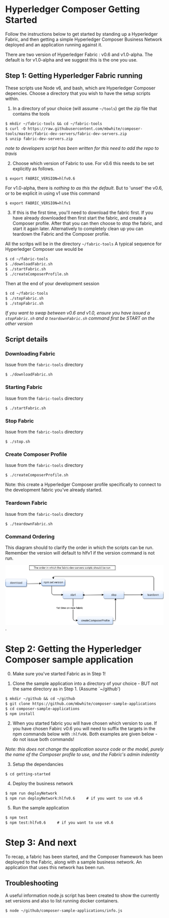 # Hyperledger Composer Getting Started

Follow the instructions below to get started by standing up a Hyperledger Fabric, and then getting a simple Hyperledger Composer Business Network deployed and an application running against it. 

There are two version of Hyperledger Fabric : v0.6 and v1.0-alpha.  The default is for v1.0-alpha and we suggest this is the one you use.

## Step 1: Getting Hyperledger Fabric running

These scripts use Node v6, and bash, which are Hyperledger Composer depencies. Choose a directory that you wish to have the setup scripts within. 

1. In a directory of your choice (will assume `~/tools`) get the zip file that contains the tools
```
$ mkdir ~/fabric-tools && cd ~/fabric-tools
$ curl -O https://raw.githubusercontent.com/mbwhite/composer-tools/master/fabric-dev-servers/fabric-dev-servers.zip
$ unzip fabric-dev-servers.zip
```

_note to developers script has been written for this need to add the repo to travis_

2. Choose which version of Fabric to use. For v0.6 this needs to be set explicitly as follows.

```
$ export FABRIC_VERSION=hlfv0.6
```

For v1.0-alpha, there is *nothing to as this the default*. But to 'unset' the v0.6, or to be explicit in using v1 use this command

```
$ export FABRIC_VERSION=hlfv1
```

3. If this is the first time, you'll need to download the fabric first. If you have already downloaded then first start the fabric, and create a Composer profile.  After that you can then choose to stop the fabric, and start it again later. Alternatively to completely clean up you can teardown the Fabric and the Composer profile.

All the scritps will be in the directory `~/fabric-tools`  A typical sequence  for Hyperledger Composer use would be

```
$ cd ~/fabric-tools
$ ./downloadFabric.sh
$ ./startFabric.sh
$ ./createComposerProfile.sh
```

Then at the end of your development session

```
$ cd ~/fabric-tools
$ ./stopFabric.sh
$ ./stopFabric.sh
```

*If you want to swap between v0.6 and v1.0, ensure you have issued a `stopFabric.sh` and a `teardownFabric.sh` command first be START on the other version*

## Script details

### Downloading Fabric

Issue from the `fabric-tools` directory
```
$ ./downloadFabric.sh
```

### Starting Fabric

Issue  from the `fabric-tools` directory
```
$ ./startFabric.sh
```

### Stop Fabric

Issue from the `fabric-tools` directory
```
$ ./stop.sh
```

### Create Composer Profile

Issue from the `fabric-tools` directory
```
$ ./createComposerProfile.sh
```

Note: this create a Hyperledger Composer profile specifically to connect to the development fabric you've already started. 

### Teardown Fabric

Issue from the `fabric-tools` directory
```
$ ./teardownFabric.sh
```


### Command Ordering

This diagram should to clarify the order in which the scripts can be run.  Remember the version will default to hlfv1 if the version command is not run. 

![](CmdOrder.png).


# Step 2: Getting the Hyperledger Composer sample application

0. Make sure you've started Fabric as in Step 1!

1. Clone the sample application into a directory of your choice - BUT not the same directory as in Step 1. (Assume `~/github')
```
$ mkdir ~/github && cd ~/github
$ git clone https://github.com/mbwhite/composer-sample-applications
$ cd composer-sample-applications
$ npm install
```

2. When you started fabric you will have chosen which version to use.  If you have chosen Fabirc v0.6 you will need to suffix the targets in the npm commands below with `:hlfv06`. Both examples are given below - do not issue both commands!

*Note: this does not change the application source code or the model, purely the name of the Composer profile to use, and the Fabric's admin indentity*

3. Setup the dependancies
```
$ cd getting-started
```

4. Deploy the business network

```
$ npm run deployNetwork
$ npm run deployNetwork:hlfv0.6     # if you want to use v0.6
```

5. Run the sample application 
```
$ npm test
$ npm test:hlfv0.6     # if you want to use v0.6
```

# Step 3: And next
To recap, a fabric has been started, and the Composer framework has been deployed to the Fabric, along with a sample business network. 
An application that uses this network has been run.

## Troubleshooting 
A useful information node.js script has been created to show the currently set versions and also to list running docker containers. 
```
$ node ~/github/composer-sample-applications/info.js
```



